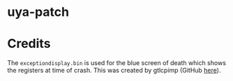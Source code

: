# uya-patch


# Credits
The `exceptiondisplay.bin` is used for the blue screen of death which shows the registers at time of crash. This was created by gtlcpimp (GitHub [here](https://github.com/mbacker80)).
